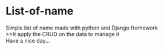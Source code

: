 <h1>List-of-name</h1>
Simple list of name made with python and Django framework<br>
>>It apply the CRUD on the data to manage it<br> 
Have a nice day... 
